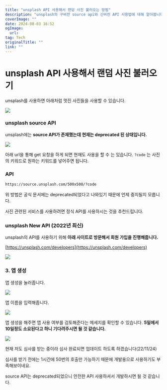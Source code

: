 ```yaml
---
title: "unsplash API 사용해서 랜덤 사진 불러오는 방법"
description: "unsplash의 구버전 source api와 신버전 API 사용법에 대해 알아봅니다"
coverImage: ""
date: 2024-08-03 16:52
ogImage: 
  url: 
tag: Tech
originalTitle: ""
link: ""
---
```




# unsplash API 사용해서 랜덤 사진 불러오기

unsplash를 사용하면 아래처럼 멋진 사진들을 사용할 수 있습니다.

![](./img/2022-11-24-unsplash-API-사용해서-랜덤-사진-불러오기-1.png)



<div class="content-ad"></div>

### unsplash source API

unsplash에는 **source API가 존재했는데 현재는 deprecated 된 상태입니다.**

![](./img/2022-11-24-unsplash-API-사용해서-랜덤-사진-불러오기-2.png)

아래 url을 통해 get 요청을 하게 되면 현재도 사용을 할 수 는 있습니다.
`?code` 는 사진의 키워드로 원하는 키워드를 넣어주면 됩니다.

### API

```bash
https://source.unsplash.com/500x500/?code
```

위 방법은 공식 문서에는 deprecated되었다고 나와있기 때문에 언제 중지될지 모릅니다.

사진 관련된 서비스를 사용하려면 정식 API를 사용하시는 것을 추천드립니다.

### unsplash New API (2022년 최신)

unsplash의 API를 사용하기 위해 **아래 사이트로 방문해서 회원 가입을 진행해줍니다.**

[https://unsplash.com/developers](https://unsplash.com/developers)



<div class="content-ad"></div>

![](./img/2022-11-24-unsplash-API-사용해서-랜덤-사진-불러오기-3.png)

### 3. 앱 생성

앱 생성을 눌러줍니다.

![](./img/2022-11-24-unsplash-API-사용해서-랜덤-사진-불러오기-4.png)

앱 이름을 입력해줍니다.

![](./img/2022-11-24-unsplash-API-사용해서-랜덤-사진-불러오기-5.png)

앱 생성을 해주면 앱 사용 여부를 검토해준다는 메세지를 확인할 수 있습니다.
**5일에서 10일정도 소요된다고 하니 기다려주시면 될 것 같습니다.**

![](./img/2022-11-24-unsplash-API-사용해서-랜덤-사진-불러오기-6.png)



<div class="content-ad"></div>

현재 저도 심사를 받는 중이라 심사 완료되면 업데이트 하도록 하겠습니다(22/11/24)

심사를 받기 전에는 1시간에 50번의 호출만 가능하기 때문에 개발용으로 사용하기도 부족해보이네요.

source API는 deprecated되었으니 안전한 API 사용하셔서 개발하시면 될 것 같습니다.
